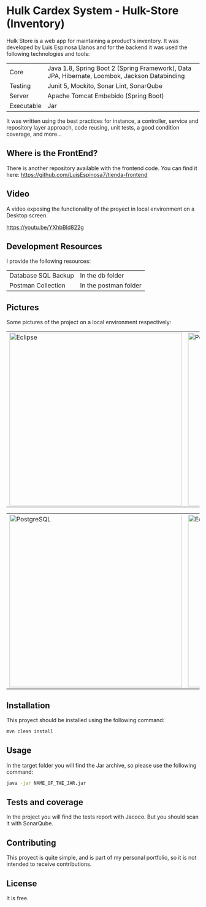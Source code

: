 # Hulk Cardex System - Hulk-Store (Inventory)

Hulk Store is a web app for maintaining a product's inventory. It was developed by Luis Espinosa Llanos and for the backend it was used the following technologies and tools: 

<table style="width:100%">
  <tr>
    <td>
  	Core	
    </td>
    <td>
  	Java 1.8, Spring Boot 2 (Spring Framework), Data JPA, Hibernate, Loombok, Jackson Databinding
    </td>
  </tr>
  <tr>
    <td>
  	Testing	
    </td>
    <td>
  	Junit 5, Mockito, Sonar Lint, SonarQube
    </td>
  </tr>
  <tr>
    <td>
  	Server	
    </td>
    <td>
  	Apache Tomcat Embebido (Spring Boot)
    </td>
  </tr>
  <tr>
    <td>
  	Executable	
    </td>
    <td>
  	Jar
    </td>
  </tr>
</table>

It was written using the best practices for instance, a controller, service and repository layer approach, code reusing, unit tests, a good condition coverage, and more... 

## Where is the FrontEnd?
There is another repository available with the frontend code. You can find it here:
https://github.com/LuisEspinosa7/tienda-frontend

## Video
A video exposing the functionality of the proyect in local environment on a Desktop screen.

https://youtu.be/YXhbBld822g

## Development Resources
I provide the following resources:

<table style="width:100%">
  <tr>
    <td>
  	Database SQL Backup	
    </td>
    <td>
	In the db folder
    </td>
  </tr>
  <tr>
    <td>
  	Postman Collection	
    </td>
    <td>
	In the postman folder
    </td>
  </tr>
</table>

## Pictures
Some pictures of the project on a local environment respectively:

<table style="width:100%">
  <tr>
    <td>
  		<img width="450" alt="Eclipse" src="https://user-images.githubusercontent.com/56041525/166087937-2b0b65ad-a2d0-4649-91d6-6e4984059d4a.PNG">
	  </td>
    <td>
  	<img width="450" alt="PostMan" src="https://user-images.githubusercontent.com/56041525/166087955-38327acc-5b17-487c-b524-e63e3d4941f9.PNG">
    </td>
  </tr>
</table>

<table style="width:100%">
  <tr>
    <td>
  		<img width="450" alt="PostgreSQL" src="https://user-images.githubusercontent.com/56041525/166087969-de9325f0-1a54-481e-b8d7-eade2c231c33.PNG">
	  </td>
    <td>
	<img width="450" alt="Eclipse" src="https://user-images.githubusercontent.com/56041525/166088468-1496317f-4c78-45be-83aa-11ae778715bd.png">
    </td>
  </tr>
</table>

## Installation

This proyect should be installed using the following command:
```bash
mvn clean install
```

## Usage
In the target folder you will find the Jar archive, so please use the following command:

```bash
java -jar NAME_OF_THE_JAR.jar
```

## Tests and coverage
In the project you will find the tests report with Jacoco. But you should scan it with SonarQube.


## Contributing
This proyect is quite simple, and is part of my personal portfolio, so it is not intended to receive contributions.


## License
It is free.
